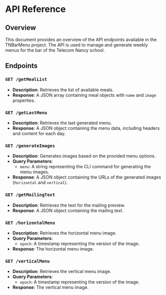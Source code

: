 # API Reference

## Overview

This document provides an overview of the API endpoints available in the TNBarMenu project. The API is used to manage and generate weekly menus for the bar of the Telecom Nancy school.

## Endpoints

### `GET /getMealList`

- **Description**: Retrieves the list of available meals.
- **Response**: A JSON array containing meal objects with `name` and `image` properties.

### `GET /getLastMenu`

- **Description**: Retrieves the last generated menu.
- **Response**: A JSON object containing the menu data, including headers and content for each day.

### `GET /generateImages`

- **Description**: Generates images based on the provided menu options.
- **Query Parameters**:
  - `menu`: A string representing the CLI command for generating the menu images.
- **Response**: A JSON object containing the URLs of the generated images (`horizontal` and `vertical`).

### `GET /getMailingText`

- **Description**: Retrieves the text for the mailing preview.
- **Response**: A JSON object containing the mailing text.

### `GET /horizontalMenu`

- **Description**: Retrieves the horizontal menu image.
- **Query Parameters**:
  - `epoch`: A timestamp representing the version of the image.
- **Response**: The horizontal menu image.

### `GET /verticalMenu`

- **Description**: Retrieves the vertical menu image.
- **Query Parameters**:
  - `epoch`: A timestamp representing the version of the image.
- **Response**: The vertical menu image.
